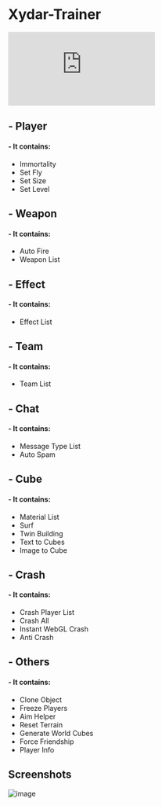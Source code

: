 # Xydar-Trainer
![Download Here!](https://github.com/RealXydar/Xydar-Trainer/raw/main/Xydar%20Trainer.user.js)
## - Player
#### - It contains:
- Immortality
- Set Fly
- Set Size
- Set Level

## - Weapon
#### - It contains:
- Auto Fire
- Weapon List

## - Effect
#### - It contains:
- Effect List

## - Team
#### - It contains:
- Team List

## - Chat
#### - It contains:
- Message Type List
- Auto Spam

## - Cube
#### - It contains:
- Material List
- Surf
- Twin Building
- Text to Cubes
- Image to Cube

## - Crash
#### - It contains:
- Crash Player List
- Crash All
- Instant WebGL Crash
- Anti Crash

## - Others
#### - It contains:
- Clone Object
- Freeze Players
- Aim Helper
- Reset Terrain 
- Generate World Cubes
- Force Friendship
- Player Info

## Screenshots
![image](https://user-images.githubusercontent.com/103818274/163668486-a56541b5-dc28-426c-9142-ae344c9facbf.png)
